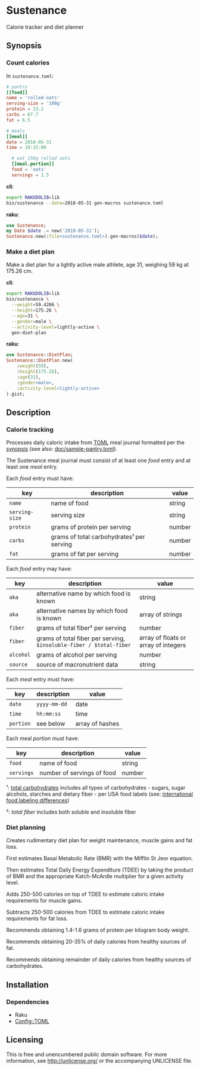 # Sustenance

Calorie tracker and diet planner

## Synopsis

### Count calories

In `sustenance.toml`:

```toml
# pantry
[[food]]
name = 'rolled-oats'
serving-size = '100g'
protein = 13.2
carbs = 67.7
fat = 6.5

# meals
[[meal]]
date = 2018-05-31
time = 10:15:00

  # eat 150g rolled oats
  [[meal.portion]]
  food = 'oats'
  servings = 1.5
```

**cli**:

```sh
export RAKUDOLIB=lib
bin/sustenance --date=2018-05-31 gen-macros sustenance.toml
```

**raku**:

```raku
use Sustenance;
my Date $date .= new('2018-05-31');
Sustenance.new(:file<sustenance.toml>).gen-macros($date);
```

### Make a diet plan

Make a diet plan for a lightly active male athlete, age 31, weighing 59
kg at 175.26 cm.

**cli**:

```sh
export RAKUDOLIB=lib
bin/sustenance \
  --weight=59.4206 \
  --height=175.26 \
  --age=31 \
  --gender=male \
  --activity-level=lightly-active \
  gen-diet-plan
```

**raku**:

```raku
use Sustenance::DietPlan;
Sustenance::DietPlan.new(
    :weight(59),
    :height(175.26),
    :age(31),
    :gender<male>,
    :activity-level<lightly-active>
).gist;
```

## Description

### Calorie tracking

Processes daily caloric intake from [TOML][TOML] meal
journal formatted per the [synopsis](#synopsis) (see also:
[doc/sample-pantry.toml](doc/sample-pantry.toml)).

The Sustenance meal journal must consist of at least one *food* entry
and at least one *meal* entry.

Each *food* entry must have:

key            | description                               | value
---            | ---                                       | ---
`name`         | name of food                              | string
`serving-size` | serving size                              | string
`protein`      | grams of protein per serving              | number
`carbs`        | grams of total carbohydrates¹ per serving | number
`fat`          | grams of fat per serving                  | number

Each *food* entry may have:

key       | description                                                         | value
---       | ---                                                                 | ---
`aka`     | alternative name by which food is known                             | string
`aka`     | alternative names by which food is known                            | array of strings
`fiber`   | grams of total fiber² per serving                                   | number
`fiber`   | grams of total fiber per serving, `$insoluble-fiber / $total-fiber` | array of floats or array of integers
`alcohol` | grams of alcohol per serving                                        | number
`source`  | source of macronutrient data                                        | string

Each *meal* entry must have:

key       | description  | value
---       | ---          | ---
`date`    | `yyyy-mm-dd` | date
`time`    | `hh:mm:ss`   | time
`portion` | see below    | array of hashes

Each meal *portion* must have:

key        | description                | value
---        | ---                        | ---
`food`     | name of food               | string
`servings` | number of servings of food | number

¹: [total carbohydrates][total carbohydrates] includes all types
of carbohydrates - sugars, sugar alcohols, starches and dietary
fiber - per USA food labels (see: [international food labeling
differences][international food labeling differences])

²: *total fiber* includes both soluble and insoluble fiber

### Diet planning

Creates rudimentary diet plan for weight maintenance, muscle gains and
fat loss.

First estimates Basal Metabolic Rate (BMR) with the Mifflin St Jeor
equation.

Then estimates Total Daily Energy Expenditure (TDEE) by taking the
product of BMR and the appropriate Katch-McArdle multiplier for a given
activity level.

Adds 250-500 calories on top of TDEE to estimate caloric intake
requirements for muscle gains.

Subtracts 250-500 calories from TDEE to estimate caloric intake
requirements for fat loss.

Recommends obtaining 1.4-1.6 grams of protein per kilogram body weight.

Recommends obtaining 20-35% of daily calories from healthy sources of fat.

Recommends obtaining remainder of daily calories from healthy sources
of carbohydrates.

## Installation

### Dependencies

- Raku
- [Config::TOML][Config::TOML]

## Licensing

This is free and unencumbered public domain software. For more
information, see http://unlicense.org/ or the accompanying UNLICENSE file.

[Config::TOML]: https://github.com/atweiden/config-toml
[TOML]: https://github.com/toml-lang/toml
[international food labeling differences]: https://www.esha.com/how-carbs-are-calculated-in-different-countries/
[total carbohydrates]: https://www.accessdata.fda.gov/scripts/interactivenutritionfactslabel/factsheets/Total_Carbohydrate.pdf
